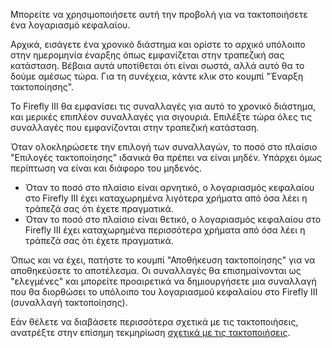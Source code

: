 Μπορείτε να χρησιμοποιήσετε αυτή την προβολή για να τακτοποιήσετε ένα λογαριασμό κεφαλαίου.

Αρχικά, εισάγετε ένα χρονικό διάστημα και ορίστε το αρχικό υπόλοιπο στην ημερομηνία έναρξης όπως εμφανίζεται στην τραπεζική σας κατάσταση. Βέβαια αυτά υποτίθεται ότι είναι σωστά, αλλά αυτό θα το δούμε αμέσως τώρα. Για τη συνέχεια, κάντε κλικ στο κουμπί "Έναρξη τακτοποίησης".

Το Firefly III θα εμφανίσει τις συναλλαγές για αυτό το χρονικό διάστημα, και μερικές επιπλέον συναλλαγές για σιγουριά. Επιλέξτε τώρα όλες τις συναλλαγές που εμφανίζονται στην τραπεζική κατάσταση.

Όταν ολοκληρώσετε την επιλογή των συναλλαγών, το ποσό στο πλαίσιο "Επιλογές τακτοποίησης" ιδανικά θα πρέπει να είναι μηδέν. Υπάρχει όμως περίπτωση να είναι και διάφορο του μηδενός.

* Όταν το ποσό στο πλαίσιο είναι αρνητικό, ο λογαριασμός κεφαλαίου στο Firefly III έχει καταχωρημένα λιγότερα χρήματα από όσα λέει η τράπεζά σας ότι έχετε πραγματικά.
* Όταν το ποσό στο πλαίσιο είναι θετικό, ο λογαριασμός κεφαλαίου στο Firefly III έχει καταχωρημένα περισσότερα χρήματα από όσα λέει η τράπεζά σας ότι έχετε πραγματικά.

Όπως και να έχει, πατήστε το κουμπί "Αποθήκευση τακτοποίησης" για να αποθηκεύσετε το αποτέλεσμα. Οι συναλλαγές θα επισημαίνονται ως "ελεγμένες" και μπορείτε προαιρετικά να δημιουργήσετε μια συναλλαγή που θα διορθώσει το υπόλοιπο του λογαριασμού κεφαλαίου στο Firefly III (συναλλαγή τακτοποίησης).

Εάν θέλετε να διαβάσετε περισσότερα σχετικά με τις τακτοποιήσεις, ανατρέξτε στην επίσημη τεκμηρίωση [σχετικά με τις τακτοποιήσεις](https://firefly-iii.readthedocs.io/en/latest/advanced/reconcile.html).